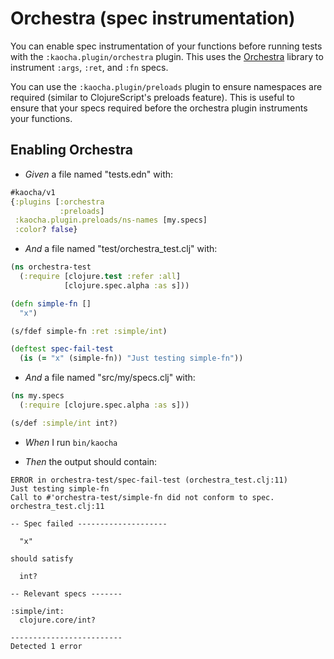 <!-- This document is generated based on a corresponding .feature file, do not edit directly -->

# Orchestra (spec instrumentation)

You can enable spec instrumentation of your functions before running
tests with the `:kaocha.plugin/orchestra` plugin. This uses the
[Orchestra](https://github.com/jeaye/orchestra) library to instrument
`:args`, `:ret`, and `:fn` specs.

You can use the `:kaocha.plugin/preloads` plugin to ensure namespaces
are required (similar to ClojureScript's preloads feature). This is
useful to ensure that your specs required before the orchestra plugin
instruments your functions.

## Enabling Orchestra

- <em>Given </em> a file named "tests.edn" with:

``` clojure
#kaocha/v1
{:plugins [:orchestra
           :preloads]
 :kaocha.plugin.preloads/ns-names [my.specs]
 :color? false}
```


- <em>And </em> a file named "test/orchestra_test.clj" with:

``` clojure
(ns orchestra-test
  (:require [clojure.test :refer :all]
            [clojure.spec.alpha :as s]))

(defn simple-fn []
  "x")

(s/fdef simple-fn :ret :simple/int)

(deftest spec-fail-test
  (is (= "x" (simple-fn)) "Just testing simple-fn"))
```


- <em>And </em> a file named "src/my/specs.clj" with:

``` clojure
(ns my.specs
  (:require [clojure.spec.alpha :as s]))

(s/def :simple/int int?)
```


- <em>When </em> I run `bin/kaocha`

- <em>Then </em> the output should contain:

``` nil
ERROR in orchestra-test/spec-fail-test (orchestra_test.clj:11)
Just testing simple-fn
Call to #'orchestra-test/simple-fn did not conform to spec.
orchestra_test.clj:11

-- Spec failed --------------------

  "x"

should satisfy

  int?

-- Relevant specs -------

:simple/int:
  clojure.core/int?

-------------------------
Detected 1 error
```



